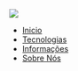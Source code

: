 <html>
</!DOCTYPE html>
<html>
<head>
	<title>KITTY CAT</title>
	<meta charset="utf-8">
	<link rel="stylesheet" type="text/css" href="style.css">

</head>
<body>
<div class = "topo">
<img src="imagens/download.png">
<div class="menu">
<ul>
	<li><a href="index.php?home.php">Inicio</a></li>
	<li><a href="index.?tecnologias.php">Tecnologias</a></li>
	<li><a href="index.php?informaçoes.php">Informações</a></li>
	<li><a href="index.php?sobre.php">Sobre Nós</a></li>



</ul>
</div>
</body>
</html>